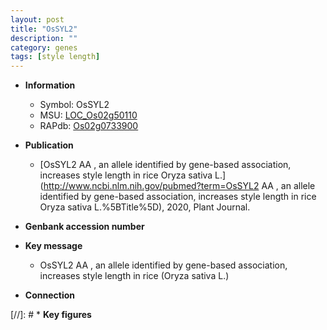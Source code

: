 ```yaml
---
layout: post
title: "OsSYL2"
description: ""
category: genes
tags: [style length]
---
```


* **Information**  
    + Symbol: OsSYL2  
    + MSU: [LOC_Os02g50110](http://rice.plantbiology.msu.edu/cgi-bin/ORF_infopage.cgi?orf=LOC_Os02g50110)  
    + RAPdb: [Os02g0733900](http://rapdb.dna.affrc.go.jp/viewer/gbrowse_details/irgsp1?name=Os02g0733900)  

* **Publication**  
    + [OsSYL2 AA , an allele identified by gene-based association, increases style length in rice Oryza sativa L.](http://www.ncbi.nlm.nih.gov/pubmed?term=OsSYL2 AA , an allele identified by gene-based association, increases style length in rice Oryza sativa L.%5BTitle%5D), 2020, Plant Journal.

* **Genbank accession number**  

* **Key message**  
    + OsSYL2 AA , an allele identified by gene-based association, increases style length in rice (Oryza sativa L.)

* **Connection**  

[//]: # * **Key figures**  



